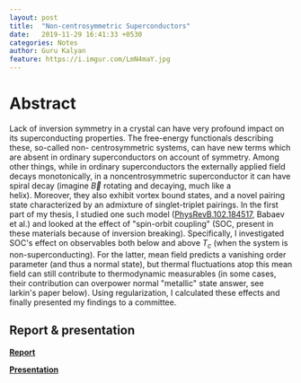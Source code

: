 ```yaml
---
layout: post
title:  "Non-centrosymmetric Superconductors"
date:   2019-11-29 16:41:33 +0530
categories: Notes
author: Guru Kalyan
feature: https://i.imgur.com/LmN4maY.jpg
---
```



# Abstract
<!-- States formed by pairing in a superconductor can be classified according to their parity (for even frequency), namely
as even or odd parity (singlet or triplet respectively). However, this classification, relies on the presence of an inversion centre. -->

Lack of inversion symmetry in a crystal can have very
profound impact on its superconducting properties. The free-energy functionals describing these, so-called non-
centrosymmetric systems, can have new terms which are absent in ordinary superconductors on account of symmetry. Among
other things, while in ordinary superconductors the externally applied field decays monotonically, in a
noncentrosymmetric superconductor it can have spiral decay (imagine $\vec{B}$ rotating and decaying, much like a   
  helix). Moreover, they also exhibit vortex bound states, and a novel pairing state characterized by an admixture of
singlet-triplet pairings. In the first part of my thesis, I studied one such model ([PhysRevB.102.184517](https://journals.aps.org/prb/abstract/10.1103/PhysRevB.102.184517), Babaev et al.) and looked at the effect of "spin-orbit
coupling" (SOC, present in these materials because of inversion breaking). Specifically, I investigated SOC's effect
on observables both below and above $T_c$ (when the system is non-superconducting). For the latter, mean field predicts a vanishing order parameter (and thus a normal state), but thermal fluctuations atop this mean field can still contribute to thermodynamic measurables (in some cases, their contribution can overpower normal "metallic" state answer, see larkin's paper below). Using regularization, I calculated these effects and finally presented my findings to a committee.


## Report & presentation


**<a href="https://guruzeta.github.io/sun/pdfs/btp_phase1.pdf" target="_blank">
Report</a>**


**<a href="https://guruzeta.github.io/sun/pdfs/btp_phase1_slides.pdf" target="_blank">
Presentation</a>**
